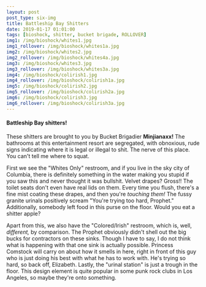 ```yaml
---
layout: post
post_type: six-img
title: Battleship Bay Shitters
date: 2019-01-17 01:01:00
tags: [bioshock, shitter, bucket brigade, ROLLOVER]
img1: /img/bioshock/whites1.jpg
img1_rollover: /img/bioshock/whites1a.jpg
img2: /img/bioshock/whites2.jpg
img2_rollover: /img/bioshock/whites4a.jpg
img3: /img/bioshock/whites3.jpg
img3_rollover: /img/bioshock/whites3a.jpg
img4: /img/bioshock/colirish1.jpg
img4_rollover: /img/bioshock/colirish1a.jpg
img5: /img/bioshock/colirish2.jpg
img5_rollover: /img/bioshock/colirish2a.jpg
img6: /img/bioshock/colirish3.jpg
img6_rollover: /img/bioshock/colirish3a.jpg
---
```

#### Battleship Bay shitters!

These shitters are brought to you by Bucket Brigadier **Minjianaxx!** The bathrooms at this entertainment resort are segregated, with obnoxious, rude signs indicating where it is legal or illegal to shit. The nerve of this place. You can't tell me where to squat.


First we see the "Whites Only" restroom, and if you live in the sky city of Columbia, there is definitely something in the water making you stupid if you saw this and never thought it was bullshit. Velvet drapes? Gross!! The toilet seats don't even have real lids on them. Every time you flush, there's a fine mist coating these drapes, and then you're *touching them!* The fussy granite urinals positively scream "You're trying too hard, Prophet." Additionally, somebody left food in this purse on the floor. Would you eat a shitter apple?


Apart from this, we also have the "Colored/Irish" restroom, which is, well, *different,* by comparison. The Prophet obviously didn't shell out the big bucks for contractors on these sinks. Though I have to say, I do not think what is happening with that one sink is actually possible. Princess Comstock will carry on about how it smells in here, right in front of this guy who is just doing his best with what he has to work with. He's trying so hard, so back off, Elizabeth. Lastly, the "urinal station" is just a trough in the floor. This design element is quite popular in some punk rock clubs in Los Angeles, so maybe they're onto something.
